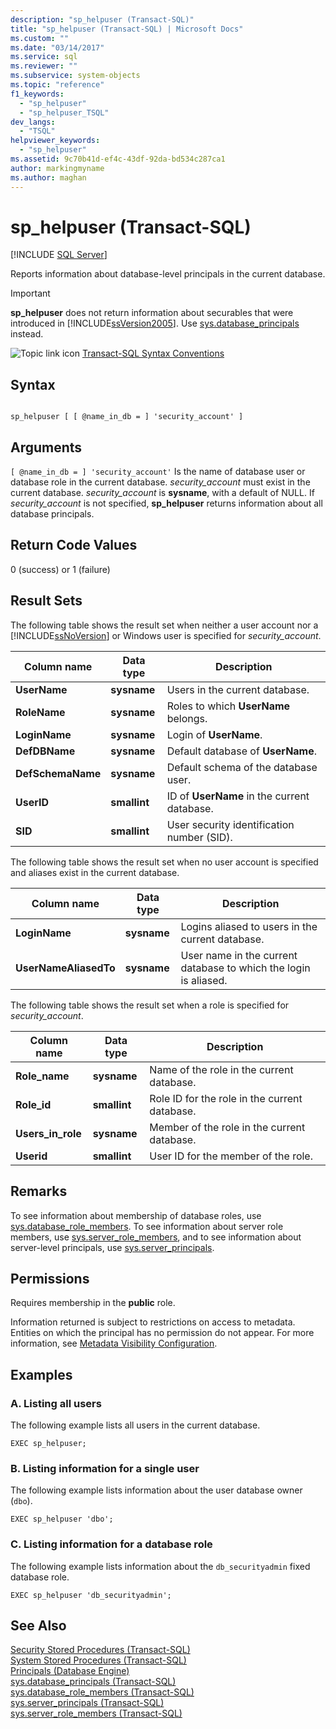 ```yaml
---
description: "sp_helpuser (Transact-SQL)"
title: "sp_helpuser (Transact-SQL) | Microsoft Docs"
ms.custom: ""
ms.date: "03/14/2017"
ms.service: sql
ms.reviewer: ""
ms.subservice: system-objects
ms.topic: "reference"
f1_keywords: 
  - "sp_helpuser"
  - "sp_helpuser_TSQL"
dev_langs: 
  - "TSQL"
helpviewer_keywords: 
  - "sp_helpuser"
ms.assetid: 9c70b41d-ef4c-43df-92da-bd534c287ca1
author: markingmyname
ms.author: maghan
---
```

# sp_helpuser (Transact-SQL)
[!INCLUDE [SQL Server](../../includes/applies-to-version/sqlserver.md)]

  Reports information about database-level principals in the current database.  
  
> [!IMPORTANT]  
>  **sp_helpuser** does not return information about securables that were introduced in [!INCLUDE[ssVersion2005](../../includes/ssversion2005-md.md)]. Use [sys.database_principals](../../relational-databases/system-catalog-views/sys-database-principals-transact-sql.md) instead.  
  
 ![Topic link icon](../../database-engine/configure-windows/media/topic-link.gif "Topic link icon") [Transact-SQL Syntax Conventions](../../t-sql/language-elements/transact-sql-syntax-conventions-transact-sql.md)  
  
## Syntax  
  
```  
  
sp_helpuser [ [ @name_in_db = ] 'security_account' ]  
```  
  
## Arguments  
`[ @name_in_db = ] 'security_account'`
 Is the name of database user or database role in the current database. *security_account* must exist in the current database. *security_account* is **sysname**, with a default of NULL. If *security_account* is not specified, **sp_helpuser** returns information about all database principals.  
  
## Return Code Values  
 0 (success) or 1 (failure)  
  
## Result Sets  
 The following table shows the result set when neither a user account nor a [!INCLUDE[ssNoVersion](../../includes/ssnoversion-md.md)] or Windows user is specified for *security_account*.  
  
|Column name|Data type|Description|  
|-----------------|---------------|-----------------|  
|**UserName**|**sysname**|Users in the current database.|  
|**RoleName**|**sysname**|Roles to which **UserName** belongs.|  
|**LoginName**|**sysname**|Login of **UserName**.|  
|**DefDBName**|**sysname**|Default database of **UserName**.|  
|**DefSchemaName**|**sysname**|Default schema of the database user.|  
|**UserID**|**smallint**|ID of **UserName** in the current database.|  
|**SID**|**smallint**|User security identification number (SID).|  
  
 The following table shows the result set when no user account is specified and aliases exist in the current database.  
  
|Column name|Data type|Description|  
|-----------------|---------------|-----------------|  
|**LoginName**|**sysname**|Logins aliased to users in the current database.|  
|**UserNameAliasedTo**|**sysname**|User name in the current database to which the login is aliased.|  
  
 The following table shows the result set when a role is specified for *security_account*.  
  
|Column name|Data type|Description|  
|-----------------|---------------|-----------------|  
|**Role_name**|**sysname**|Name of the role in the current database.|  
|**Role_id**|**smallint**|Role ID for the role in the current database.|  
|**Users_in_role**|**sysname**|Member of the role in the current database.|  
|**Userid**|**smallint**|User ID for the member of the role.|  
  
## Remarks  
 To see information about membership of database roles, use [sys.database_role_members](../../relational-databases/system-catalog-views/sys-database-role-members-transact-sql.md). To see information about server role members, use [sys.server_role_members](../../relational-databases/system-catalog-views/sys-server-role-members-transact-sql.md), and to see information about server-level principals, use [sys.server_principals](../../relational-databases/system-catalog-views/sys-server-principals-transact-sql.md).  
  
## Permissions  
 Requires membership in the **public** role.  
  
 Information returned is subject to restrictions on access to metadata. Entities on which the principal has no permission do not appear. For more information, see [Metadata Visibility Configuration](../../relational-databases/security/metadata-visibility-configuration.md).  
  
## Examples  
  
### A. Listing all users  
 The following example lists all users in the current database.  
  
```  
EXEC sp_helpuser;  
```  
  
### B. Listing information for a single user  
 The following example lists information about the user database owner (`dbo`).  
  
```  
EXEC sp_helpuser 'dbo';  
```  
  
### C. Listing information for a database role  
 The following example lists information about the `db_securityadmin` fixed database role.  
  
```  
EXEC sp_helpuser 'db_securityadmin';  
```  
  
## See Also  
 [Security Stored Procedures &#40;Transact-SQL&#41;](../../relational-databases/system-stored-procedures/security-stored-procedures-transact-sql.md)   
 [System Stored Procedures &#40;Transact-SQL&#41;](../../relational-databases/system-stored-procedures/system-stored-procedures-transact-sql.md)   
 [Principals &#40;Database Engine&#41;](../../relational-databases/security/authentication-access/principals-database-engine.md)   
 [sys.database_principals &#40;Transact-SQL&#41;](../../relational-databases/system-catalog-views/sys-database-principals-transact-sql.md)   
 [sys.database_role_members &#40;Transact-SQL&#41;](../../relational-databases/system-catalog-views/sys-database-role-members-transact-sql.md)   
 [sys.server_principals &#40;Transact-SQL&#41;](../../relational-databases/system-catalog-views/sys-server-principals-transact-sql.md)   
 [sys.server_role_members &#40;Transact-SQL&#41;](../../relational-databases/system-catalog-views/sys-server-role-members-transact-sql.md)  
  
  
